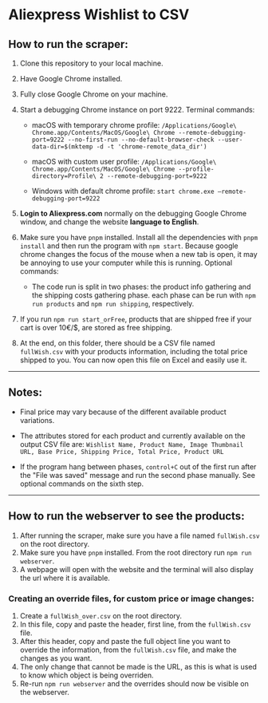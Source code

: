 # Aliexpress Wishlist to CSV

## How to run the scraper:

1.  Clone this repository to your local machine.
2.  Have Google Chrome installed.
3.  Fully close Google Chrome on your machine.
4.  Start a debugging Chrome instance on port 9222. Terminal commands:

    - macOS with temporary chrome profile: `/Applications/Google\ Chrome.app/Contents/MacOS/Google\ Chrome --remote-debugging-port=9222 --no-first-run --no-default-browser-check --user-data-dir=$(mktemp -d -t 'chrome-remote_data_dir')`

    - macOS with custom user profile: `/Applications/Google\ Chrome.app/Contents/MacOS/Google\ Chrome --profile-directory=Profile\ 2 --remote-debugging-port=9222`

    - Windows with default chrome profile: `start chrome.exe –remote-debugging-port=9222`

5.  **Login to Aliexpress.com** normally on the debugging Google Chrome window, and change the website **language to English**.

6.  Make sure you have `pnpm` installed. Install all the dependencies with `pnpm install` and then run the program with `npm start`. Because google chrome changes the focus of the mouse when a new tab is open, it may be annoying to use your computer while this is running. Optional commands:

    - The code run is split in two phases: the product info gathering and the shipping costs gathering phase. each phase can be run with `npm run products` and `npm run shipping`, respectively.

7. If you run `npm run start_orFree`, products that are shipped free if your cart is over 10€/$, are stored as free shipping.
   
8.  At the end, on this folder, there should be a CSV file named `fullWish.csv` with your products information, including the total price shipped to you. You can now open this file on Excel and easily use it.

---

## Notes:

- Final price may vary because of the different available product variations.

- The attributes stored for each product and currently available on the output CSV file are: `Wishlist Name, Product Name, Image Thumbnail URL, Base Price, Shipping Price, Total Price, Product URL`

- If the program hang between phases, `control+C` out of the first run after the "File was saved" message and run the second phase manually. See optional commands on the sixth step.

---

## How to run the webserver to see the products:

1. After running the scraper, make sure you have a file named `fullWish.csv` on the root directory.
2. Make sure you have `pnpm` installed. From the root directory run `npm run webserver`.
3. A webpage will open with the website and the terminal will also display the url where it is available.

### Creating an override files, for custom price or image changes:

1. Create a `fullWish_over.csv` on the root directory.
2. In this file, copy and paste the header, first line, from the `fullWish.csv` file.
3. After this header, copy and paste the full object line you want to override the information, from the `fullWish.csv` file, and make the changes as you want.
4. The only change that cannot be made is the URL, as this is what is used to know which object is being overriden.
5. Re-run `npm run webserver` and the overrides should now be visible on the webserver.
